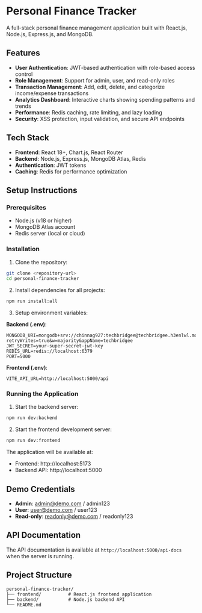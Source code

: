 # Personal Finance Tracker

A full-stack personal finance management application built with React.js, Node.js, Express.js, and MongoDB.

## Features

- **User Authentication**: JWT-based authentication with role-based access control
- **Role Management**: Support for admin, user, and read-only roles
- **Transaction Management**: Add, edit, delete, and categorize income/expense transactions
- **Analytics Dashboard**: Interactive charts showing spending patterns and trends
- **Performance**: Redis caching, rate limiting, and lazy loading
- **Security**: XSS protection, input validation, and secure API endpoints

## Tech Stack

- **Frontend**: React 18+, Chart.js, React Router
- **Backend**: Node.js, Express.js, MongoDB Atlas, Redis
- **Authentication**: JWT tokens
- **Caching**: Redis for performance optimization

## Setup Instructions

### Prerequisites

- Node.js (v18 or higher)
- MongoDB Atlas account
- Redis server (local or cloud)

### Installation

1. Clone the repository:
```bash
git clone <repository-url>
cd personal-finance-tracker
```

2. Install dependencies for all projects:
```bash
npm run install:all
```

3. Setup environment variables:

**Backend (.env)**:
```
MONGODB_URI=mongodb+srv://chinnag927:techbridgee@techbridgee.h3enlwl.mongodb.net/?retryWrites=true&w=majority&appName=techbridgee
JWT_SECRET=your-super-secret-jwt-key
REDIS_URL=redis://localhost:6379
PORT=5000
```

**Frontend (.env)**:
```
VITE_API_URL=http://localhost:5000/api
```

### Running the Application

1. Start the backend server:
```bash
npm run dev:backend
```

2. Start the frontend development server:
```bash
npm run dev:frontend
```

The application will be available at:
- Frontend: http://localhost:5173
- Backend API: http://localhost:5000

## Demo Credentials

- **Admin**: admin@demo.com / admin123
- **User**: user@demo.com / user123
- **Read-only**: readonly@demo.com / readonly123

## API Documentation

The API documentation is available at `http://localhost:5000/api-docs` when the server is running.

## Project Structure

```
personal-finance-tracker/
├── frontend/          # React.js frontend application
├── backend/           # Node.js backend API
└── README.md
```